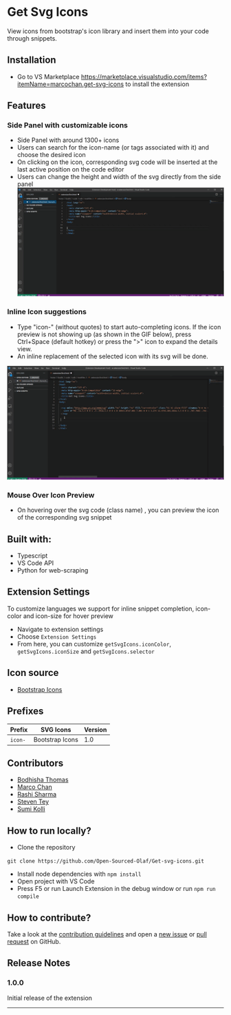 # Get Svg Icons
View icons from bootstrap's icon library and insert them into your code through snippets.

## Installation

- Go to VS Marketplace https://marketplace.visualstudio.com/items?itemName=marcochan.get-svg-icons to install the extension

## Features

### Side Panel with customizable icons

- Side Panel with around 1300+ icons
- Users can search for the icon-name (or tags associated with it) and choose the desired icon
- On clicking on the icon, corresponding svg code will be inserted at the last active position on the code editor
- Users can change the height and width of the svg directly from the side panel
![demo](https://github.com/Open-Sourced-Olaf/Get-svg-icons/blob/staging/Images/side-panel.gif)

### Inline Icon suggestions

- Type "icon-" (without quotes) to start auto-completing icons. If the icon preview is not showing up (as shown in the GIF below), press Ctrl+Space (default hotkey) or press the  ">" icon to expand the details view.
- An inline replacement of the selected icon with its svg will be done.

![demo](https://github.com/Open-Sourced-Olaf/Get-svg-icons/blob/staging/Images/inline_icon_completion.gif)

### Mouse Over Icon Preview
- On hovering over the svg code (class name) , you can preview the icon of the corresponding svg snippet

## Built with:
- Typescript
- VS Code API
- Python for web-scraping

## Extension Settings

To customize languages we support for inline snippet completion, icon-color and icon-size for hover preview

- Navigate to extension settings
- Choose ```Extension Settings```
- From here, you can customize ```getSvgIcons.iconColor```, ```getSvgIcons.iconSize``` and ```getSvgIcons.selector```

## Icon source
- [Bootstrap Icons](https://github.com/twbs/icons)

## Prefixes

| Prefix         | SVG Icons                           | Version |
|----------------|-------------------------------------|---------|
| `icon-`           | Bootstrap Icons              | 1.0     |

## Contributors

- [Bodhisha Thomas](https://github.com/bodhisha)
- [Marco Chan](https://github.com/m2chan)
- [Rashi Sharma](https://github.com/rashi-s17)
- [Steven Tey](https://github.com/steven-tey)
- [Sumi Kolli](https://github.com/sgkolli535)

## How to run locally?
- Clone the repository

```git clone https://github.com/Open-Sourced-Olaf/Get-svg-icons.git```
- Install node dependencies with ```npm install```
- Open project with VS Code
- Press F5 or run Launch Extension in the debug window or run ```npm run compile```

## How to contribute?
Take a look at the [contribution guidelines](https://github.com/Open-Sourced-Olaf/Get-svg-icons.git
) and open a [new issue](https://github.com/Open-Sourced-Olaf/Get-svg-icons.git/issues) or [pull request](https://github.com/Open-Sourced-Olaf/Get-svg-icons.git/pulls) on GitHub.

## Release Notes

### 1.0.0

Initial release of the extension

-----------------------------------------------------------------------------------------------------------


